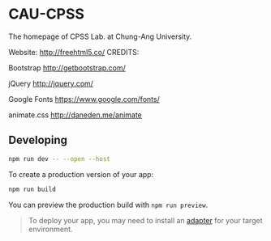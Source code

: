 # CAU-CPSS

The homepage of CPSS Lab. at Chung-Ang University.


Website: http://freehtml5.co/
CREDITS:

Bootstrap
http://getbootstrap.com/

jQuery
http://jquery.com/

Google Fonts
https://www.google.com/fonts/

animate.css
http://daneden.me/animate


## Developing

```bash
npm run dev -- --open --host
```

To create a production version of your app:

```bash
npm run build
```

You can preview the production build with `npm run preview`.

> To deploy your app, you may need to install an [adapter](https://kit.svelte.dev/docs/adapters) for your target environment.